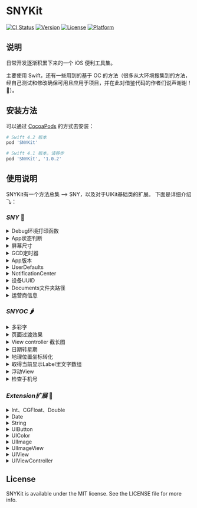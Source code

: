 # SNYKit

[![CI Status](https://img.shields.io/travis/zesicus/SNYKit.svg?style=flat)](https://travis-ci.org/zesicus/SNYKit)
[![Version](https://img.shields.io/cocoapods/v/SNYKit.svg?style=flat)](https://cocoapods.org/pods/SNYKit)
[![License](https://img.shields.io/cocoapods/l/SNYKit.svg?style=flat)](https://cocoapods.org/pods/SNYKit)
[![Platform](https://img.shields.io/cocoapods/p/SNYKit.svg?style=flat)](https://cocoapods.org/pods/SNYKit)

## 说明

日常开发逐渐积累下来的一个 iOS 便利工具集。

主要使用 Swift，还有一些用到的基于 OC 的方法（很多从大环境搜集到的方法，经自己测试和修改确保可用且应用于项目，并在此对借鉴代码的作者们说声谢谢！🙏）。

## 安装方法

可以通过 [CocoaPods](https://cocoapods.org) 的方式去安装：

```ruby
# Swift 4.2 版本
pod 'SNYKit'

# Swift 4.1 版本，请移步
pod 'SNYKit', '1.0.2'
```

## 使用说明

SNYKit有一个方法总集 --> SNY，以及对于UIKit基础类的扩展。
下面是详细介绍⤵：

### *SNY* 🍋

<details>
 <summary>Debug环境打印函数</summary>
 
 ```Swift
 dprint("hello")
 ```
 
</details> 

<details>
 <summary>App状态判断</summary>

```Swift
//判断App是否在前台并且能有效接收事件
SNY.appStates.isForeground

//判断App是否在后台运行
SNY.appStates.isBackground

//判断App是否在非活跃状态，这种状态可能处于正在将App转移到后台或者把app调起到前台时
SNY.appStates.isInactive
```

具体请参考 `UIApplication.shared.applicationState`

> 除了比较懒的写系统的写法，再就是我也只需要个判断。

</details>

<details>
 <summary>屏幕尺寸</summary>
 
 * 不说你们都懂得
 
 ```Swift
SNY.screen.frame
SNY.screen.height
SNY.screen.width
SNY.screen.scale
 ```
 
</details>



<details>
 <summary>GCD定时器</summary>
 
* 主线程 `GCD.main`
* 高优先后台线程 `GCD.globalHigh`
* 一般后台线程 `GCD.global`
* 标签线程: `GCD.seria(label: "hello")`
* 分组线程(default组) `GCD.concurrent(label: "hello")`

* 延迟执行

```Swift
//延迟 1 秒执行
SNY.gcd.after(time: 1.0, queue: GCD.main) {
	dprint("Hello")
}
```

> 当然，上面这个方法也可以用下面定时器执行

* 定时器

```
//设置循环定时器，1秒执行一次
SNY.gcd.scheduledDispatchTimer(WithTimerName: "hello", timeInterval: 1.0, queue: GCD.main, repeats: true) {
    dprint("Hello")
}

//检查定时器是否存在
SNY.gcd.isExistTimer(WithTimerName: "hello")

//销毁定时器
SNY.gcd.cancleTimer(WithTimerName: "hello")
```

 
</details>

<details>
 <summary>App版本</summary>
 
 ```Swift
 SNY.appVersion
 ```
 
</details> 

<details>
 <summary>UserDefaults</summary>
 
 ```Swift
 SNY.defaults.set...
 ```
 
</details> 

<details>
 <summary>NotificationCenter</summary>
 
 ```Swift
 SNY.defaultNoti.post...
 ```
 
</details> 

<details>
 <summary>设备UUID</summary>
 
 ```Swift
 SNY.uuid
 ```
 
</details> 

<details>
 <summary>Documents文件夹路径</summary>
 
 ```Swift
SNY.documentsPath
 ```
 
</details> 

<details>
 <summary>运营商信息</summary>
 
 返回一个元祖，包含 
 
 * 运营商名 carrierName 例 中国联通
 * 国家代码(大写) carrierName 例 CN
 * 网络制式 networkType 例 4G


```Swift
SNY.getCarrier()
```
 
</details> 

### *SNYOC* 🌶

<details>
 <summary> 多彩字 </summary>
 
 * 改变字符串中个别字符的颜色

```Swift
OCSword.returnColorfulString("确认授权并同意《用户授权协议》", keyword: "《用户授权协议》", color: .mainTheme)
```

* 改变字符串中许多字符的颜色，比如只把字符串中的数字变色

```Swift
OCSword.returnColorfulString("我是\(Profile.nickName ?? "")，掘金联盟第 \(rankNum) 号成员", which: ["0", "1", "2", "3", "4", "5", "6", "7", "8", "9"], color: .mainTheme)
```
 
</details> 


<details>
 <summary> 页面过渡效果 </summary>
 
 * 给你的Layer加一个过渡效果，这样比如Push出来的页面会有不同动画效果，方法里面有详细说明

```Swift
OCSword.addAnimation(self.view.layer, type: "rotate")
```
 
</details>  


<details>
 <summary> View controller 截长图 </summary>
 
 * 生成整个View截图，当然如果想截长图传个ScrollView就好了

```Swift
OCSword.generateImage(from: self.tableView, size: self.tableView.contentSize)
```
 
</details>   


<details>
 <summary> 日期转星期 </summary>

* 输入日期显示星期几

```Swift
OCSword.getWeek(Date())
```
 
</details>   


<details>
 <summary> 地理位置坐标转化 </summary>

```Swift
let snyoc = SNYOC.init(latitude: 123, andLongitude: 123)

//从GPS坐标转化到高德坐标
snyoc?.transformFromGPSToGD().latitude
snyoc?.transformFromGPSToGD().longitude

//从高德坐标转化到百度坐标
snyoc?.transformFromGDToBD().latitude
snyoc?.transformFromGDToBD().longitude

//从百度坐标到高德坐标
snyoc?.transformFromBDToGD().latitude
snyoc?.transformFromBDToGD().longitude

//从高德坐标到GPS坐标
snyoc?.transformFromGDToGPS().latitude
snyoc?.transformFromGDToGPS().longitude

//从百度坐标到GPS坐标
snyoc?.transformFromBDToGPS().latitude
snyoc?.transformFromBDToGPS().longitude
```
 
</details>


<details>
 <summary> 取得当前显示Label里文字数组 </summary>
 
 * 取得当前显示Label里文字数组，或许你可以拿来判断一下行数，然后判断展开收缩

```Swift
OCSword.getLinesArrayOfString(in: cell?.detailLabel)
```
 
</details>


<details>
 <summary> 浮动View </summary>
 
 * 跳动的View，加载多个类似于蚂蚁森林的感觉

```Swift
OCSword.jumpAnimationView(jumpView)
```
 
</details>


<details>
 <summary> 检查手机号 </summary>
 
 * 返回 true 或 false
 
```Swift
OCSword.checkTel("12345")
```
 
</details> 


### *Extension扩展* 🥝

<details>
 <summary>Int、CGFloat、Double</summary>

* 毫秒转Date型日期

```Swift
12345000.getDate()
```

* 毫秒转字符型日期

```Swift
12345000.getStringDate(format: "yyyy-MM-dd HH:mm")
```

* 生成随机数

```Swift
// 生成 0 - Max 中的随机数
Int.random
//生成 0 - n-1 之间的随机数
Int.random(n: 10)
//生成 min - max 之间的随机数
Int.random(min: 1, max: 10)
```
 
</details> 

<details>
 <summary>Date</summary>
 
 * 日期转字符串

```Swift
Date().getStringDate(format: "yyyy-MM-dd HH:mm")
```

* 判别时间：刚刚、1分钟前、1小时前...

```Swift
Date().judgeTime()
```
 
</details> 

<details>
 <summary>String</summary>
 
* 随机MD5，这部分给注释掉了，使用则在桥接文件中`#import <CommonCrypto/CommonCrypto.h>`

```Swift
String.randomMD5()
```

* 获得字符串宽度

```Swift
"getw".getWidth(size: 15)
```

* HTML字符串本地富文本

```Swift
"<HTML>".html2AttributedString
```

* HTML字符串本地纯文本

```Swift
"<HTML>".html2String
```

* 获得带有行间距的字符串，lineSpacing：行间距，charSpacing：字间距

```Swift
getLineSpacing(lineSpacing: 1, charSpacing: 1)
```

* 存储文件标记不同步iCloud

```Swift
path.excludeFromBackup()
```

* 截取字符串

```Swift
"12345".substring(toIndex: 1)
"1123".substring(fromIndex: 1)
```

* 字符串转为字符数组

```Swift
"1123".toCharArray()
```

* 播放声音

```Swift
musicPath.playSound()
```
 
</details> 

<details>
 <summary>UIButton</summary>
  
```Swift
//左边文字右边图片
thumUpBtn.setTitleRightImgLeft(title: "点赞", font: UIFont.systemFont(ofSize: 12.0), fontColor: .leastBlack, image: UIImage(named: "like"), dist: 10.0)

//右边文字左边图片
thumUpBtn.setTitleLeftImgRight(title: "点赞", font: UIFont.systemFont(ofSize: 12.0), fontColor: .leastBlack, image: UIImage(named: "like"), dist: 10.0)
```

</details> 


<details>
 <summary>UIColor</summary>
 
 * 不用除255的便利方法

```Swift
UIColor(r: 12, g: 22, b: 125)
```

* 16进制颜色

```Swift
UIColor(hex: 0x3E609E)
```

* 纯色图片

```Swift
UIColor.red.getImage()
```
 
</details>  


<details>
 <summary>UIImage</summary>
 
 * 压缩图片

```Swift
image.compressImage(toByte: 100 * 1024)
```
 
</details> 


<details>
 <summary>UIImageView</summary>
 
* 填充虚线，注意view的高度

```Swift
imageView.fillImaginaryLine()
```

* Kingfisher 需要关闭注释

```Swift
//设置无缓存网络图片
imageView.setNetImgNoCache(urlString: "http://baidu.com/abc.jpg")

//设置网络图片
imageView.setNetImg(urlString: "http://baidu.com/abc.jpg")
```
 
</details> 


<details>
 <summary>UIView</summary>
 
 * 适用于提示框弹出的动画展示效果, with后面跟的是阴影遮罩，手动传入

```Swift
//弹出
exchangeView.animateIn(parentVC: self.navigationController!, with: backgroundView)

//消失
exchangeView.animateOut(with: backgroundView)
```
 
</details> 


<details>
 <summary>UIViewController </summary>

* 导航栏左右按钮

```Swift
//左导航栏图片按钮
addLefttBarButtonItem(navigationItem, image: #imageLiteral(resourceName: "bar_search"), target: self, action: #selector(searchAction))

//右导航栏图片按钮
addRightBarButtonItem(navigationItem, image: #imageLiteral(resourceName: "bar_post"), target: self, action: #selector(rightBtnAction))

//左导航栏文字按钮
addLeftBarButtonItem(navigationItem, title: "左按钮", titleColor: .red, target: self, action: #selector(leftAction))

//右导航栏文字按钮
addRightBarButtonItem(navigationItem, title: "右按钮", titleColor: .blue, target: self, action: #selector(rightAction))
```

</details> 



## License

SNYKit is available under the MIT license. See the LICENSE file for more info.
